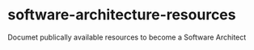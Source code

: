 # software-architecture-resources

Documet publically available resources to become a Software Architect
